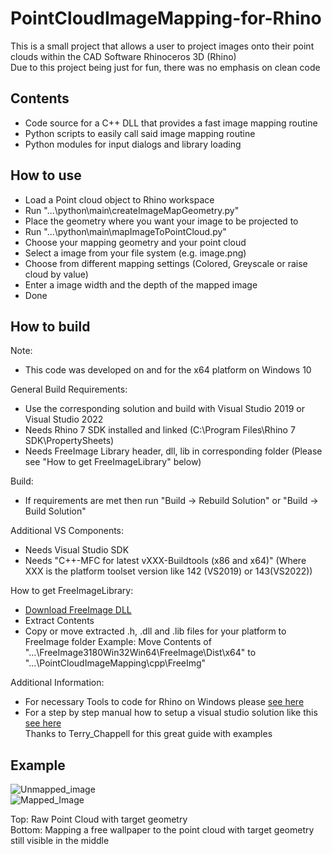 # PointCloudImageMapping-for-Rhino
This is a small project that allows a user to project images onto their point clouds within the CAD Software Rhinoceros 3D (Rhino)<br>
Due to this project being just for fun, there was no emphasis on clean code

## Contents
- Code source for a C++ DLL that provides a fast image mapping routine
- Python scripts to easily call said image mapping routine
- Python modules for input dialogs and library loading

## How to use
- Load a Point cloud object to Rhino workspace
- Run "...\python\main\createImageMapGeometry.py"
- Place the geometry where you want your image to be projected to
- Run "...\python\main\mapImageToPointCloud.py"
- Choose your mapping geometry and your point cloud
- Select a image from your file system (e.g. image.png)
- Choose from different mapping settings (Colored, Greyscale or raise cloud by value)
- Enter a image width and the depth of the mapped image
- Done

## How to build
Note:
- This code was developed on and for the x64 platform on Windows 10

General Build Requirements:
- Use the corresponding solution and build with Visual Studio 2019 or Visual Studio 2022
- Needs Rhino 7 SDK installed and linked (C:\Program Files\Rhino 7 SDK\PropertySheets)
- Needs FreeImage Library header, dll, lib in corresponding folder (Please see "How to get FreeImageLibrary" below)

Build:
- If requirements are met then run "Build -> Rebuild Solution" or "Build -> Build Solution"

Additional VS Components:
- Needs Visual Studio SDK 
- Needs "C++-MFC for latest vXXX-Buildtools (x86 and x64)" (Where XXX is the platform toolset version like 142 (VS2019) or 143(VS2022))

How to get FreeImageLibrary:
- [Download FreeImage DLL](https://freeimage.sourceforge.io/download.html)
- Extract Contents
- Copy or move extracted .h, .dll and .lib files for your platform to FreeImage folder
  Example: Move Contents of "...\FreeImage3180Win32Win64\FreeImage\Dist\x64\" to "...\PointCloudImageMapping\cpp\FreeImg\"

Additional Information:
- For necessary Tools to code for Rhino on Windows please [see here](https://developer.rhino3d.com/guides/cpp/installing-tools-windows/)
- For a step by step manual how to setup a visual studio solution like this [see here](https://discourse.mcneel.com/t/step-by-step-example-for-adding-c-dll-to-a-python-script/126074)<br>
Thanks to Terry_Chappell for this great guide with examples

## Example

![Unmapped_image](https://user-images.githubusercontent.com/112782924/213671459-f07e4974-8cb5-4918-a879-1186568ba4f5.png)<br>
![Mapped_Image](https://user-images.githubusercontent.com/112782924/213671214-38c89a56-ae2c-4ee1-9fe0-05b7e17267c3.png)

Top: Raw Point Cloud with target geometry<br>Bottom: Mapping a free wallpaper to the point cloud with target geometry still visible in the middle
